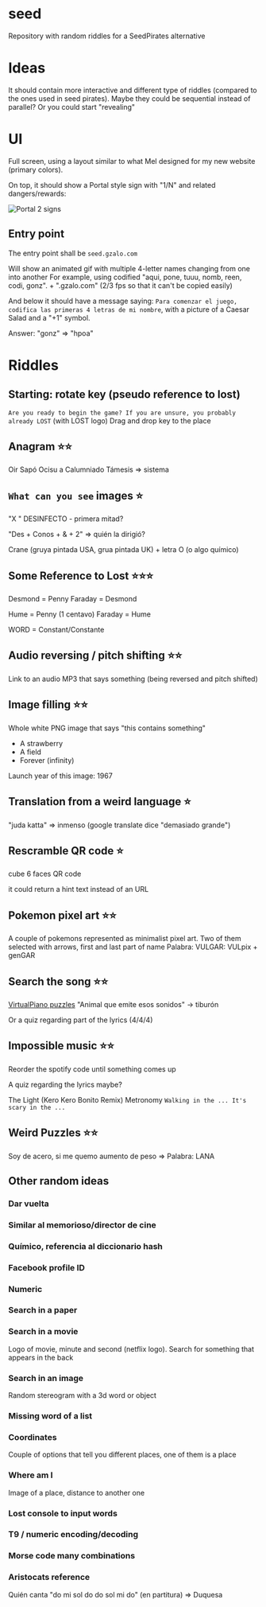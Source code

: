 # seed
Repository with random riddles for a SeedPirates alternative

# Ideas

It should contain more interactive and different type of riddles (compared to the ones used in seed pirates).
Maybe they could be sequential instead of parallel? Or you could start "revealing"

# UI

Full screen, using a layout similar to what Mel designed for my new website (primary colors).

On top, it should show a Portal style sign with "1/N" and related dangers/rewards:

![Portal 2 signs](inspirations/portal.jpg)

## Entry point

The entry point shall be `seed.gzalo.com`

Will show an animated gif with multiple 4-letter names changing from one into another
For example, using codified "aqui, pone, tuuu, nomb, reen, codi, gonz". + ".gzalo.com"
(2/3 fps so that it can't be copied easily)

And below it should have a message saying: `Para comenzar el juego, codifica las primeras 4 letras de mi nombre`, with a picture of a Caesar Salad and a "+1" symbol.

Answer: "gonz" => "hpoa"

# Riddles

## Starting: rotate key (pseudo reference to lost)

`Are you ready to begin the game? If you are unsure, you probably already LOST` (with LOST logo)
Drag and drop key to the place

## Anagram ⭐⭐

Oir Sapó Ocisu a Calumniado
Támesis => sistema

## `What can you see` images ⭐

"X " DESINFECTO - primera mitad?

"Des + Conos + & + 2"
=> quién la dirigió?

Crane (gruya pintada USA, grua pintada UK) + letra O (o algo químico)

## Some Reference to Lost ⭐⭐⭐

Desmond = Penny
Faraday = Desmond

Hume = Penny (1 centavo)
Faraday = Hume

WORD = Constant/Constante

## Audio reversing / pitch shifting ⭐⭐

Link to an audio MP3 that says something (being reversed and pitch shifted)

## Image filling ⭐⭐

Whole white PNG image that says "this contains something"
- A strawberry
- A field 
- Forever (infinity)

Launch year of this image: 1967

## Translation from a weird language ⭐

"juda katta" => inmenso (google translate dice "demasiado grande")

## Rescramble QR code ⭐
cube 6 faces QR code 

it could return a hint text instead of an URL

## Pokemon pixel art ⭐⭐

A couple of pokemons represented as minimalist pixel art.
Two of them selected with arrows, first and last part of name 
Palabra: VULGAR: VULpix + genGAR

## Search the song ⭐⭐

[VirtualPiano puzzles](puzzles/virtualpiano.md)
"Animal que emite esos sonidos" -> tiburón

Or a quiz regarding part of the lyrics (4/4/4)

## Impossible music ⭐⭐

Reorder the spotify code until something comes up

A quiz regarding the lyrics maybe?

The Light (Kero Kero Bonito Remix) Metronomy
`Walking in the ... It's scary in the ...`

## Weird Puzzles ⭐⭐

Soy de acero, si me quemo aumento de peso
=> Palabra: LANA

## Other random ideas

### Dar vuelta
### Similar al memorioso/director de cine
### Químico, referencia al diccionario hash
### Facebook profile ID
### Numeric
### Search in a paper
### Search in a movie
Logo of movie, minute and second (netflix logo). Search for something that appears in the back
### Search in an image
Random stereogram with a 3d word or object
### Missing word of a list
### Coordinates
Couple of options that tell you different places, one of them is a place
### Where am I 
Image of a place, distance to another one
### Lost console to input words
### T9 / numeric encoding/decoding
### Morse code many combinations
### Aristocats reference
Quién canta "do mi sol do do sol mi do" (en partitura)
=> Duquesa